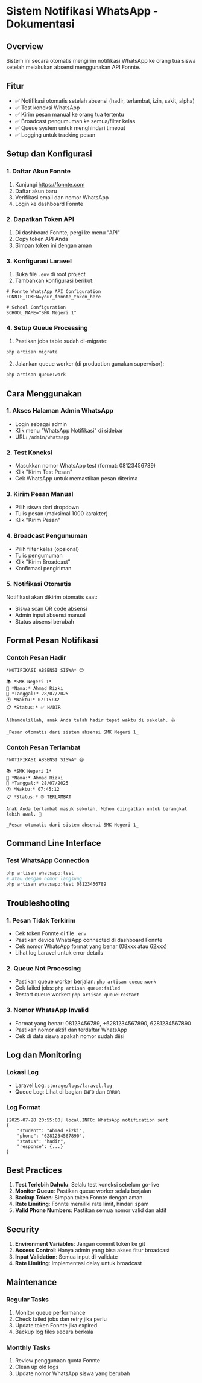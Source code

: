 # Sistem Notifikasi WhatsApp - Dokumentasi

## Overview
Sistem ini secara otomatis mengirim notifikasi WhatsApp ke orang tua siswa setelah melakukan absensi menggunakan API Fonnte.

## Fitur
- ✅ Notifikasi otomatis setelah absensi (hadir, terlambat, izin, sakit, alpha)
- ✅ Test koneksi WhatsApp
- ✅ Kirim pesan manual ke orang tua tertentu
- ✅ Broadcast pengumuman ke semua/filter kelas
- ✅ Queue system untuk menghindari timeout
- ✅ Logging untuk tracking pesan

## Setup dan Konfigurasi

### 1. Daftar Akun Fonnte
1. Kunjungi https://fonnte.com
2. Daftar akun baru
3. Verifikasi email dan nomor WhatsApp
4. Login ke dashboard Fonnte

### 2. Dapatkan Token API
1. Di dashboard Fonnte, pergi ke menu "API"
2. Copy token API Anda
3. Simpan token ini dengan aman

### 3. Konfigurasi Laravel
1. Buka file `.env` di root project
2. Tambahkan konfigurasi berikut:
```env
# Fonnte WhatsApp API Configuration
FONNTE_TOKEN=your_fonnte_token_here

# School Configuration  
SCHOOL_NAME="SMK Negeri 1"
```

### 4. Setup Queue Processing
1. Pastikan jobs table sudah di-migrate:
```bash
php artisan migrate
```

2. Jalankan queue worker (di production gunakan supervisor):
```bash
php artisan queue:work
```

## Cara Menggunakan

### 1. Akses Halaman Admin WhatsApp
- Login sebagai admin
- Klik menu "WhatsApp Notifikasi" di sidebar
- URL: `/admin/whatsapp`

### 2. Test Koneksi
- Masukkan nomor WhatsApp test (format: 08123456789)
- Klik "Kirim Test Pesan"
- Cek WhatsApp untuk memastikan pesan diterima

### 3. Kirim Pesan Manual
- Pilih siswa dari dropdown
- Tulis pesan (maksimal 1000 karakter)
- Klik "Kirim Pesan"

### 4. Broadcast Pengumuman
- Pilih filter kelas (opsional)
- Tulis pengumuman
- Klik "Kirim Broadcast"
- Konfirmasi pengiriman

### 5. Notifikasi Otomatis
Notifikasi akan dikirim otomatis saat:
- Siswa scan QR code absensi
- Admin input absensi manual
- Status absensi berubah

## Format Pesan Notifikasi

### Contoh Pesan Hadir
```
*NOTIFIKASI ABSENSI SISWA* 😊

📚 *SMK Negeri 1*
👤 *Nama:* Ahmad Rizki
📅 *Tanggal:* 28/07/2025
🕐 *Waktu:* 07:15:32
📋 *Status:* ✅ HADIR

Alhamdulillah, anak Anda telah hadir tepat waktu di sekolah. 👍

_Pesan otomatis dari sistem absensi SMK Negeri 1_
```

### Contoh Pesan Terlambat
```
*NOTIFIKASI ABSENSI SISWA* 😅

📚 *SMK Negeri 1*
👤 *Nama:* Ahmad Rizki
📅 *Tanggal:* 28/07/2025
🕐 *Waktu:* 07:45:12
📋 *Status:* ⏰ TERLAMBAT

Anak Anda terlambat masuk sekolah. Mohon diingatkan untuk berangkat lebih awal. 🙏

_Pesan otomatis dari sistem absensi SMK Negeri 1_
```

## Command Line Interface

### Test WhatsApp Connection
```bash
php artisan whatsapp:test
# atau dengan nomor langsung
php artisan whatsapp:test 08123456789
```

## Troubleshooting

### 1. Pesan Tidak Terkirim
- Cek token Fonnte di file `.env`
- Pastikan device WhatsApp connected di dashboard Fonnte
- Cek nomor WhatsApp format yang benar (08xxx atau 62xxx)
- Lihat log Laravel untuk error details

### 2. Queue Not Processing
- Pastikan queue worker berjalan: `php artisan queue:work`
- Cek failed jobs: `php artisan queue:failed`
- Restart queue worker: `php artisan queue:restart`

### 3. Nomor WhatsApp Invalid
- Format yang benar: 08123456789, +6281234567890, 6281234567890
- Pastikan nomor aktif dan terdaftar WhatsApp
- Cek di data siswa apakah nomor sudah diisi

## Log dan Monitoring

### Lokasi Log
- Laravel Log: `storage/logs/laravel.log`
- Queue Log: Lihat di bagian `INFO` dan `ERROR`

### Log Format
```
[2025-07-28 20:55:00] local.INFO: WhatsApp notification sent 
{
    "student": "Ahmad Rizki",
    "phone": "6281234567890", 
    "status": "hadir",
    "response": {...}
}
```

## Best Practices

1. **Test Terlebih Dahulu**: Selalu test koneksi sebelum go-live
2. **Monitor Queue**: Pastikan queue worker selalu berjalan
3. **Backup Token**: Simpan token Fonnte dengan aman
4. **Rate Limiting**: Fonnte memiliki rate limit, hindari spam
5. **Valid Phone Numbers**: Pastikan semua nomor valid dan aktif

## Security

1. **Environment Variables**: Jangan commit token ke git
2. **Access Control**: Hanya admin yang bisa akses fitur broadcast
3. **Input Validation**: Semua input di-validate
4. **Rate Limiting**: Implementasi delay untuk broadcast

## Maintenance

### Regular Tasks
1. Monitor queue performance
2. Check failed jobs dan retry jika perlu
3. Update token Fonnte jika expired
4. Backup log files secara berkala

### Monthly Tasks
1. Review penggunaan quota Fonnte
2. Clean up old logs
3. Update nomor WhatsApp siswa yang berubah
